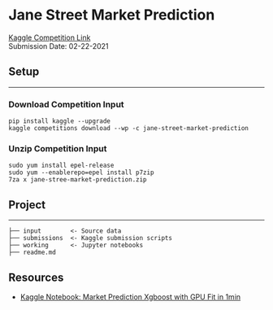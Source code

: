 # Jane Street Market Prediction

[Kaggle Competition Link](https://www.kaggle.com/c/jane-street-market-prediction/)  
Submission Date: 02-22-2021


## Setup
---
### Download Competition Input
```
pip install kaggle --upgrade
kaggle competitions download --wp -c jane-street-market-prediction 
```
### Unzip Competition Input
```
sudo yum install epel-release
sudo yum --enablerepo=epel install p7zip
7za x jane-stree-market-prediction.zip
```

## Project
---
```
├── input        <- Source data
├── submissions  <- Kaggle submission scripts
├── working      <- Jupyter notebooks
├── readme.md
```

## Resources
* [Kaggle Notebook: Market Prediction Xgboost with GPU Fit in 1min](https://www.kaggle.com/hamditarek/market-prediction-xgboost-with-gpu-fit-in-1min)